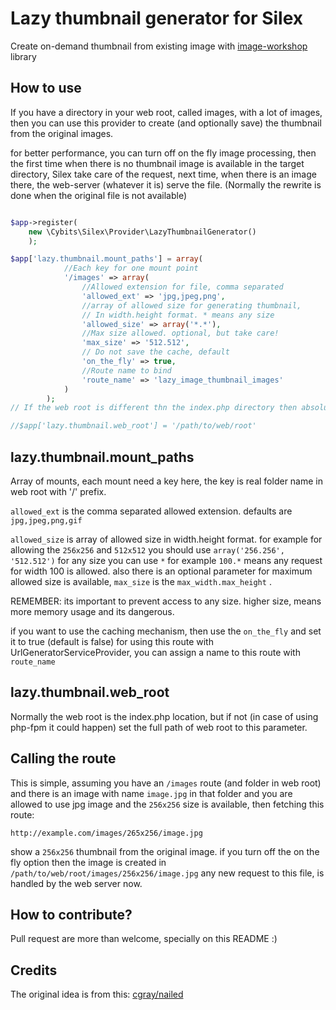 Lazy thumbnail generator for Silex
==================================

Create on-demand thumbnail from existing image with [image-workshop][1] library

How to use
----------
If you have a directory in your web root, called images, with a lot of images,
then you can use this provider to create (and optionally save) the thumbnail from the original images.

for better performance, you can turn off on the fly image processing, then the first time
when there is no thumbnail image is available in the target directory, Silex take care of the request,
next time, when there is an image there, the web-server (whatever it is) serve the file.
(Normally the rewrite is done when the original file is not available)

```php

$app->register(
    new \Cybits\Silex\Provider\LazyThumbnailGenerator()
    );

$app['lazy.thumbnail.mount_paths'] = array(
            //Each key for one mount point
            '/images' => array(
                //Allowed extension for file, comma separated
                'allowed_ext' => 'jpg,jpeg,png',
                //array of allowed size for generating thumbnail,
                // In width.height format. * means any size
                'allowed_size' => array('*.*'),
                //Max size allowed. optional, but take care!
                'max_size' => '512.512',
                // Do not save the cache, default
                'on_the_fly' => true,
                //Route name to bind
                'route_name' => 'lazy_image_thumbnail_images'
            )
        );
// If the web root is different thn the index.php directory then absolute path to the web root is required

//$app['lazy.thumbnail.web_root'] = '/path/to/web/root'
```
lazy.thumbnail.mount_paths
--------------------------

Array of mounts, each mount need a key here, the key is real folder name in web root with '/' prefix.

```allowed_ext``` is the comma separated allowed extension. defaults are ```jpg,jpeg,png,gif```

```allowed_size``` is array of allowed size in width.height format. for example for allowing the ```256x256``` and
```512x512``` you should use ```array('256.256', '512.512')``` for any size you can use ```*``` for example ```100.*```
means any request for width 100 is allowed.
also there is an optional parameter for maximum allowed size is available, ```max_size``` is the
```max_width.max_height```  .

REMEMBER: its important to prevent access to any size. higher size, means more memory usage and its dangerous.

if you want to use the caching mechanism, then use the ```on_the_fly``` and set it to true (default is false)
for using this route with UrlGeneratorServiceProvider, you can assign a name to this route with ```route_name```

lazy.thumbnail.web_root
-----------------------

Normally the web root is the index.php location, but if not (in case of using php-fpm it could happen)
set the full path of web root to this parameter.

Calling the route
-----------------

This is simple, assuming you have an ```/images``` route (and folder in web root) and there is an image with name
```image.jpg```  in that folder and you are allowed to use jpg image and the ```256x256``` size is available,
then fetching this route:

```
http://example.com/images/265x256/image.jpg
```

show a ```256x256``` thumbnail from the original image. if you turn off the on the fly option then the image is
created in ```/path/to/web/root/images/256x256/image.jpg``` any new request to this file, is handled by the web server
now.

How to contribute?
------------------

Pull request are more than welcome, specially on this README :)

Credits
-------

The original idea is from this: [cgray/nailed][2]

[1]: http://phpimageworkshop.com
[2]: https://github.com/cgray/nailed